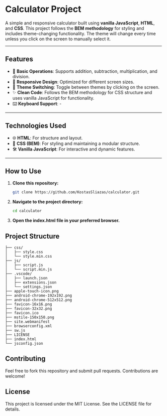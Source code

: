 # **Calculator Project**

A simple and responsive calculator built using **vanilla JavaScript**, **HTML**, and **CSS**. This project follows the **BEM methodology** for styling and includes theme-changing functionality. The theme will change every time unless you click on the screen to manually select it.

---

## **Features**

- 🧮 **Basic Operations**: Supports addition, subtraction, multiplication, and division.
- 📱 **Responsive Design**: Optimized for different screen sizes.
- 🎨 **Theme Switching**: Toggle between themes by clicking on the screen.
- ✨ **Clean Code**: Follows the BEM methodology for CSS structure and uses vanilla JavaScript for functionality.
- ⌨️ **Keyboard Support**: -

---

## **Technologies Used**

- 🌐 **HTML**: For structure and layout.
- 🎨 **CSS (BEM)**: For styling and maintaining a modular structure.
- 🛠️ **Vanilla JavaScript**: For interactive and dynamic features.

---

## **How to Use**

1. **Clone this repository:**
   ```bash
   git clone https://github.com/KostasSliazas/calculator.git
   ```
2. **Navigate to the project directory:**
   ```bash
   cd calculator
   ```
3. **Open the index.html file in your preferred browser.**

## Project Structure

```plaintext
├── css/
│   ├── style.css
│   └── style.min.css
├── js/
│   ├── script.js
│   └── script.min.js
├── .vscode/
│   ├── launch.json
│   ├── extensions.json
│   └── settings.json
├── apple-touch-icon.png
├── android-chrome-192x192.png
├── android-chrome-512x512.png
├── favicon-16x16.png
├── favicon-32x32.png
├── favicon.ico
├── mstile-150x150.png
├── site.webmanifest
├── browserconfig.xml
├── sw.js
├── LICENSE
├── index.html
└── jsconfig.json
```
## **Contributing**
Feel free to fork this repository and submit pull requests. Contributions are welcome!

## **License**
This project is licensed under the MIT License. See the LICENSE file for details.
